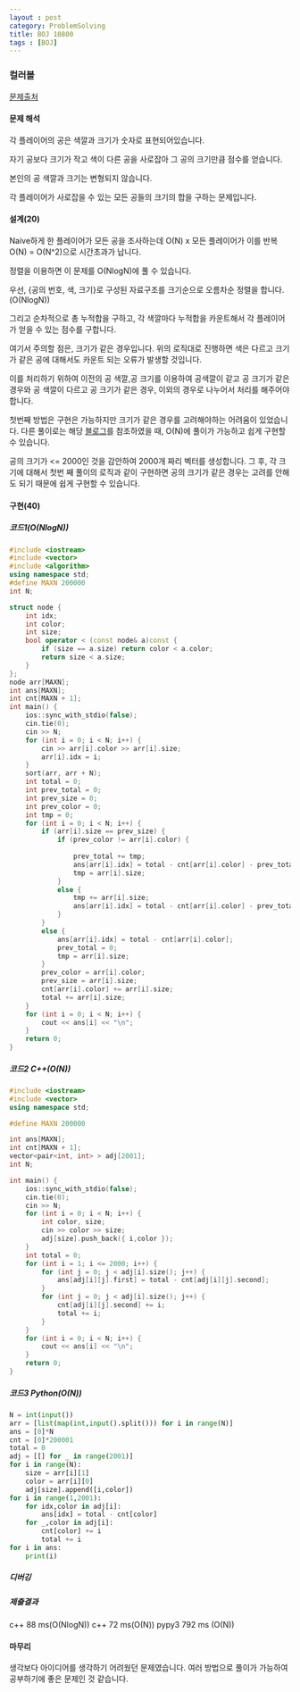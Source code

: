 ```yaml
---
layout : post
category: ProblemSolving
title: BOJ 10800
tags : [BOJ]
---
```

### 컬러볼

[문제출처](https://www.acmicpc.net/problem/10800)

#### 문제 해석
  
각 플레이어의 공은 색깔과 크기가 숫자로 표현되어있습니다.

자기 공보다 크기가 작고 색이 다른 공을 사로잡아 그 공의 크기만큼 점수를 얻습니다.

본인의 공 색깔과 크기는 변형되지 않습니다.

각 플레이어가 사로잡을 수 있는 모든 공들의 크기의 합을 구하는 문제입니다.

#### 설계(20)

Naive하게 한 플레이어가 모든 공을 조사하는데 O(N) x 모든 플레이어가 이를 반복 O(N) = O(N^2)으로 시간초과가 납니다.

정렬을 이용하면 이 문제를 O(NlogN)에 풀 수 있습니다.

우선, {공의 번호, 색, 크기}로 구성된 자료구조를 크기순으로 오름차순 정렬을 합니다.(O(NlogN))

그리고 순차적으로 총 누적합을 구하고, 각 색깔마다 누적합을 카운트해서 각 플레이어가 얻을 수 있는 점수를 구합니다.

여기서 주의할 점은, 크기가 같은 경우입니다. 위의 로직대로 진행하면 색은 다르고 크기가 같은 공에 대해서도 카운트 되는 오류가 발생할 것입니다.

이를 처리하기 위하여 이전의 공 색깔,공 크기를 이용하여 공색깔이 같고 공 크기가 같은 경우와 공 색깔이 다르고 공 크기가 같은 경우, 이외의 경우로 나누어서 처리를 해주어야 합니다.

첫번째 방법은 구현은 가능하지만 크기가 같은 경우를 고려해야하는 어려움이 있었습니다. 
다른 풀이로는 해당 [블로그](https://m.blog.naver.com/onjo0127/220922494053)를 참조하였을 때, O(N)에 풀이가 가능하고 쉽게 구현할 수 있습니다.

공의 크기가 <= 2000인 것을 감안하여 2000개 짜리 벡터를 생성합니다. 그 후, 각 크기에 대해서 첫번 째 풀이의 로직과 같이 구현하면 공의 크기가 같은 경우는 고려를 안해도 되기 때문에 쉽게 구현할 수 있습니다.

#### 구현(40)

##### 코드1(O(NlogN))

```cpp
#include <iostream>
#include <vector>
#include <algorithm>
using namespace std;
#define MAXN 200000
int N;

struct node {
	int idx;
	int color;
	int size;
	bool operator < (const node& a)const {
		if (size == a.size) return color < a.color;
		return size < a.size;
	}
};
node arr[MAXN];
int ans[MAXN];
int cnt[MAXN + 1];
int main() {
	ios::sync_with_stdio(false);
	cin.tie(0);
	cin >> N;
	for (int i = 0; i < N; i++) {
		cin >> arr[i].color >> arr[i].size;
		arr[i].idx = i;
	}
	sort(arr, arr + N);
	int total = 0;
	int prev_total = 0;
	int prev_size = 0;
	int prev_color = 0;
	int tmp = 0;
	for (int i = 0; i < N; i++) {
		if (arr[i].size == prev_size) {
			if (prev_color != arr[i].color) {
				
				prev_total += tmp;
				ans[arr[i].idx] = total - cnt[arr[i].color] - prev_total;
				tmp = arr[i].size;
			}
			else {
				tmp += arr[i].size;
				ans[arr[i].idx] = total - cnt[arr[i].color] - prev_total;
			}
		}
		else {
			ans[arr[i].idx] = total - cnt[arr[i].color];
			prev_total = 0;
			tmp = arr[i].size;
		}
		prev_color = arr[i].color;
		prev_size = arr[i].size;
		cnt[arr[i].color] += arr[i].size;
		total += arr[i].size;
	}
	for (int i = 0; i < N; i++) {
		cout << ans[i] << "\n";
	}
	return 0;
}
```

##### 코드2 C++(O(N))

```cpp
#include <iostream>
#include <vector>
using namespace std;

#define MAXN 200000

int ans[MAXN];
int cnt[MAXN + 1];
vector<pair<int, int> > adj[2001];
int N;

int main() {
	ios::sync_with_stdio(false);
	cin.tie(0);
	cin >> N;
	for (int i = 0; i < N; i++) {
		int color, size;
		cin >> color >> size;
		adj[size].push_back({ i,color });
	}
	int total = 0;
	for (int i = 1; i <= 2000; i++) {
		for (int j = 0; j < adj[i].size(); j++) {
			ans[adj[i][j].first] = total - cnt[adj[i][j].second];
		}
		for (int j = 0; j < adj[i].size(); j++) {
			cnt[adj[i][j].second] += i;
			total += i;
		}
	}
	for (int i = 0; i < N; i++) {
		cout << ans[i] << "\n";
	}
	return 0;
}
```

##### 코드3 Python(O(N))

```python
N = int(input())
arr = [list(map(int,input().split())) for i in range(N)]
ans = [0]*N
cnt = [0]*200001
total = 0
adj = [[] for _ in range(2001)]
for i in range(N):
    size = arr[i][1]
    color = arr[i][0]
    adj[size].append([i,color])
for i in range(1,2001):
    for idx,color in adj[i]:
        ans[idx] = total - cnt[color]
    for _,color in adj[i]:
        cnt[color] += i
        total += i
for i in ans:
    print(i)

```

##### 디버깅

##### 제출결과

c++ 88 ms(O(NlogN))
c++ 72 ms(O(N))
pypy3 792 ms (O(N))

#### 마무리

생각보다 아이디어를 생각하기 어려웠던 문제였습니다. 여러 방법으로 풀이가 가능하여 공부하기에 좋은 문제인 것 같습니다.
